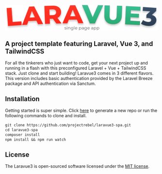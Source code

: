 <!-- <p align="center">
<a href="https://travis-ci.org/laravel/framework"><img src="https://travis-ci.org/laravel/framework.svg" alt="Build Status"></a>
<a href="https://packagist.org/packages/laravel/framework"><img src="https://img.shields.io/packagist/dt/laravel/framework" alt="Total Downloads"></a>
<a href="https://packagist.org/packages/laravel/framework"><img src="https://img.shields.io/packagist/v/laravel/framework" alt="Latest Stable Version"></a>
<a href="https://packagist.org/packages/laravel/framework"><img src="https://img.shields.io/packagist/l/laravel/framework" alt="License"></a>
</p> -->

![image](public/images/laravue3-spa-logo.png)

## A project template featuring Laravel, Vue 3, and TailwindCSS

For all the tinkerers who just want to code, get your next project up and running in a flash with this preconfigured Laravel + Vue + TailwindCSS stack. Just clone and start building! Laravue3 comes in 3 different flavors. This version includes basic authentication provided by the Laravel Breeze package and API authentication via Sanctum.

## Installation
Getting started is super simple. Click [here](https://github.com/projectrebel/laravue3-spa/generate) to generate a new repo or run the following commands to clone and install.

    git clone https://github.com/projectrebel/laravue3-spa.git
    cd laravue3-spa
    composer install
    npm install && npm run watch

## License

The Laravue3 is open-sourced software licensed under the [MIT license](https://opensource.org/licenses/MIT).
